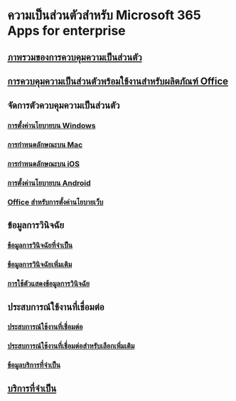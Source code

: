 # ความเป็นส่วนตัวสำหรับ Microsoft 365 Apps for enterprise

## [ภาพรวมของการควบคุมความเป็นส่วนตัว](overview-privacy-controls.md)
## [การควบคุมความเป็นส่วนตัวพร้อมใช้งานสำหรับผลิตภัณฑ์ Office](products-versions-privacy-controls.md)

## จัดการตัวควบคุมความเป็นส่วนตัว
### [การตั้งค่านโยบายบน Windows](manage-privacy-controls.md)
### [การกำหนดลักษณะบน Mac](mac-privacy-preferences.md)
### [การกำหนดลักษณะบน iOS](ios-privacy-preferences.md)
### [การตั้งค่านโยบายบน Android](android-privacy-controls.md)
### [Office สำหรับการตั้งค่านโยบายเว็บ](office-web-privacy-controls.md)

## ข้อมูลการวินิจฉัย
### [ข้อมูลการวินิจฉัยที่จำเป็น](required-diagnostic-data.md)
### [ข้อมูลการวินิจฉัยเพิ่มเติม](optional-diagnostic-data.md)
### [การใช้ตัวแสดงข้อมูลการวินิจฉัย](https://support.microsoft.com/office/cf761ce9-d805-4c60-a339-4e07f3182855)

## ประสบการณ์ใช้งานที่เชื่อมต่อ
### [ประสบการณ์ใช้งานที่เชื่อมต่อ](connected-experiences.md)
### [ประสบการณ์ใช้งานที่เชื่อมต่อสำหรับเลือกเพิ่มเติม](optional-connected-experiences.md)
### [ข้อมูลบริการที่จำเป็น](required-service-data.md)

## [บริการที่จำเป็น](essential-services.md)